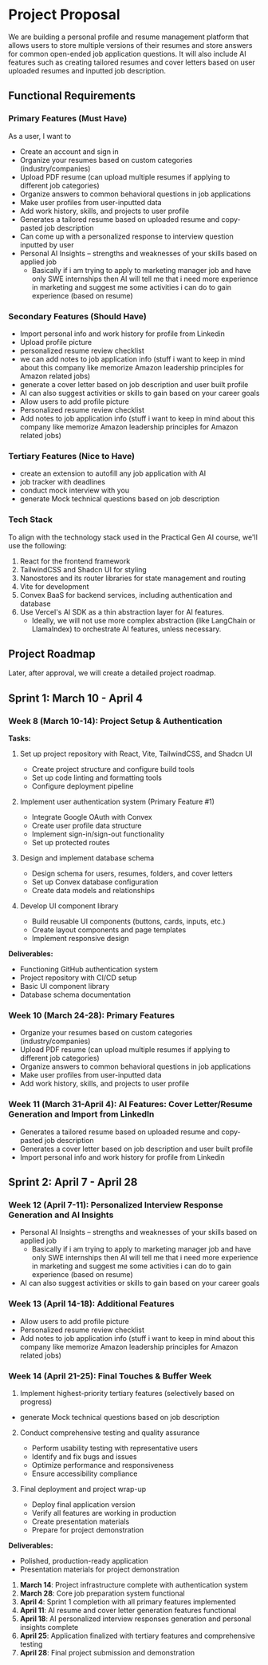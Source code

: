 # Project Proposal

We are building a personal profile and resume management platform that allows users to store multiple versions of their resumes and store answers for common open-ended job application questions. It will also include AI features such as creating tailored resumes and cover letters based on user uploaded resumes and inputted job description.

## Functional Requirements

### Primary Features (Must Have)

As a user, I want to

- Create an account and sign in
- Organize your resumes based on custom categories (industry/companies)
- Upload PDF resume (can upload multiple resumes if applying to different job categories)
- Organize answers to common behavioral questions in job applications
- Make user profiles from user-inputted data
- Add work history, skills, and projects to user profile
- Generates a tailored resume based on uploaded resume and copy-pasted job description
- Can come up with a personalized response to interview question inputted by user
- Personal AI Insights – strengths and weaknesses of your skills based on applied job
  - Basically if i am trying to apply to marketing manager job and have only SWE internships then AI will tell me that i need more experience in marketing and suggest me some activities i can do to gain experience (based on resume)

### Secondary Features (Should Have)

- Import personal info and work history for profile from Linkedin
- Upload profile picture
- personalized resume review checklist
- we can add notes to job application info (stuff i want to keep in mind about this company like memorize Amazon leadership principles for Amazon related jobs)
- generate a cover letter based on job description and user built profile
- AI can also suggest activities or skills to gain based on your career goals
- Allow users to add profile picture
- Personalized resume review checklist
- Add notes to job application info (stuff i want to keep in mind about this company like memorize Amazon leadership principles for Amazon related jobs)

### Tertiary Features (Nice to Have)

- create an extension to autofill any job application with AI
- job tracker with deadlines
- conduct mock interview with you
- generate Mock technical questions based on job description

### Tech Stack

To align with the technology stack used in the Practical Gen AI course, we'll use the following:

1. React for the frontend framework
2. TailwindCSS and Shadcn UI for styling
3. Nanostores and its router libraries for state management and routing
4. Vite for development
5. Convex BaaS for backend services, including authentication and database
6. Use Vercel's AI SDK as a thin abstraction layer for AI features.
   - Ideally, we will not use more complex abstraction (like LangChain or LlamaIndex) to orchestrate AI features, unless necessary.

## Project Roadmap

Later, after approval, we will create a detailed project roadmap.

## Sprint 1: March 10 - April 4

### Week 8 (March 10-14): Project Setup & Authentication

**Tasks:**

1. Set up project repository with React, Vite, TailwindCSS, and Shadcn UI

   - Create project structure and configure build tools
   - Set up code linting and formatting tools
   - Configure deployment pipeline

2. Implement user authentication system (Primary Feature #1)

   - Integrate Google OAuth with Convex
   - Create user profile data structure
   - Implement sign-in/sign-out functionality
   - Set up protected routes

3. Design and implement database schema

   - Design schema for users, resumes, folders, and cover letters
   - Set up Convex database configuration
   - Create data models and relationships

4. Develop UI component library
   - Build reusable UI components (buttons, cards, inputs, etc.)
   - Create layout components and page templates
   - Implement responsive design

**Deliverables:**

- Functioning GitHub authentication system
- Project repository with CI/CD setup
- Basic UI component library
- Database schema documentation

### Week 10 (March 24-28): Primary Features

- Organize your resumes based on custom categories (industry/companies)
- Upload PDF resume (can upload multiple resumes if applying to different job categories)
- Organize answers to common behavioral questions in job applications
- Make user profiles from user-inputted data
- Add work history, skills, and projects to user profile

### Week 11 (March 31-April 4): AI Features: Cover Letter/Resume Generation and Import from LinkedIn

- Generates a tailored resume based on uploaded resume and copy-pasted job description
- Generates a cover letter based on job description and user built profile
- Import personal info and work history for profile from Linkedin

## Sprint 2: April 7 - April 28

### Week 12 (April 7-11): Personalized Interview Response Generation and AI Insights

- Personal AI Insights – strengths and weaknesses of your skills based on applied job
  - Basically if i am trying to apply to marketing manager job and have only SWE internships then AI will tell me that i need more experience in marketing and suggest me some activities i can do to gain experience (based on resume)
- AI can also suggest activities or skills to gain based on your career goals

### Week 13 (April 14-18): Additional Features

- Allow users to add profile picture
- Personalized resume review checklist
- Add notes to job application info (stuff i want to keep in mind about this company like memorize Amazon leadership principles for Amazon related jobs)

### Week 14 (April 21-25): Final Touches & Buffer Week

1. Implement highest-priority tertiary features (selectively based on progress)

- generate Mock technical questions based on job description

2. Conduct comprehensive testing and quality assurance

   - Perform usability testing with representative users
   - Identify and fix bugs and issues
   - Optimize performance and responsiveness
   - Ensure accessibility compliance

3. Final deployment and project wrap-up
   - Deploy final application version
   - Verify all features are working in production
   - Create presentation materials
   - Prepare for project demonstration

**Deliverables:**

- Polished, production-ready application
- Presentation materials for project demonstration

1. **March 14**: Project infrastructure complete with authentication system
2. **March 28**: Core job preparation system functional
3. **April 4**: Sprint 1 completion with all primary features implemented
4. **April 11**: AI resume and cover letter generation features functional
5. **April 18**: AI personalized interview responses generation and personal insights complete
6. **April 25**: Application finalized with tertiary features and comprehensive testing
7. **April 28**: Final project submission and demonstration
